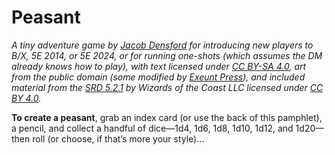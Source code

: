 # Peasant

*A tiny adventure game by [Jacob Densford](https://jacobdensford.com/) for introducing new players to B/X, 5E 2014, or 5E 2024, or for running one-shots (which assumes the DM already knows how to play), with text licensed under [CC BY-SA 4.0](https://creativecommons.org/licenses/by-sa/4.0/), art from the public domain (some modified by [Exeunt Press](https://exeuntpress.itch.io/)), and included material from the [SRD 5.2.1](https://dnd.wizards.com/resources/systems-reference-document) by Wizards of the Coast LLC licensed under [CC BY 4.0](https://creativecommons.org/licenses/by/4.0/legalcode).*

**To create a peasant**, grab an index card (or use the back of this pamphlet), a pencil, and collect a handful of dice—1d4, 1d6, 1d8, 1d10, 1d12, and 1d20—then roll (or choose, if that’s more your style)…